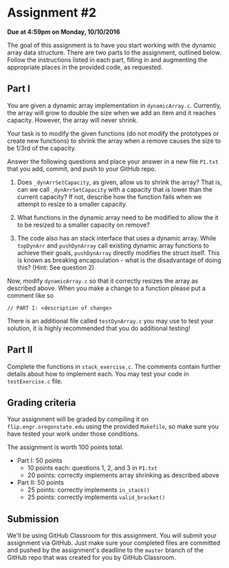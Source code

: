# Assignment #2
**Due at 4:59pm on Monday, 10/10/2016**

The goal of this assignment is to have you start working with the dynamic array data structure.  There are two parts to the assignment, outlined below.  Follow the instructions listed in each part, filling in and augmenting the appropriate places in the provided code, as requested.

## Part I

You are given a dynamic array implementation in `dynamicArray.c`. Currently, the array will grow to double the size when we add an item and it reaches capacity.  However, the array will never shrink.

Your task is to modify the given functions (do not modify the prototypes or create new functions) to shrink the array when a remove causes the size to be 1/3rd of the capacity.

Answer the following questions and place your answer in a new file `P1.txt` that you add, commit, and push to your GitHub repo.

1. Does `_dynArrSetCapacity`, as given, allow us to shrink the array? That is, can we call `_dynArrSetCapacity` with a capacity that is lower than the current capacity? If not, describe how the function fails when we attempt to resize to a smaller capacity.

2. What functions in the dynamic array need to be modified to allow the it to be resized to a smaller capacity on remove?

3. The code also has an stack interface that uses a dynamic array. While `topDynArr` and `pushDynArray` call existing dynamic array functions to achieve their goals, `pushDynArray` directly modifies the struct itself.  This is known as breaking encapsulation - what is the disadvantage of doing this? (Hint: See question 2)

Now, modify `dynamicArray.c` so that it correctly resizes the array as described above. When you make a change to a function please put a comment like so

`// PART I: <description of change>`

There is an additional file called `testDynArray.c` you may use to test your solution, it is highly recommended that you do additional testing!

## Part II

Complete the functions in `stack_exercise.c`.  The comments contain further details about how to implement each.  You may test your code in `testExercise.c` file.

## Grading criteria

Your assignment will be graded by compiling it on `flip.engr.oregonstate.edu` using the provided `Makefile`, so make sure you have tested your work under those conditions.

The assignment is worth 100 points total.

* Part I: 50 points
  * 10 points each: questions 1, 2, and 3 in `P1.txt`
  * 20 points: correctly implements array shrinking as described above
* Part II: 50 points
  * 25 points: correctly implements `in_stack()`
  * 25 points: correctly implements `valid_bracket()`

## Submission

We'll be using GitHub Classroom for this assignment. You will submit your assignment via GitHub. Just make sure your completed files are committed and pushed by the assignment's deadline to the `master` branch of the GitHub repo that was created for you by GitHub Classroom.
